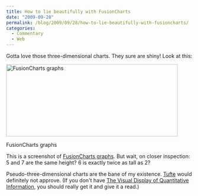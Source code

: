```yaml
---
title: How to lie beautifully with FusionCharts
date: "2009-09-28"
permalink: /blog/2009/09/28/how-to-lie-beautifully-with-fusioncharts/
categories:
  - Commentary
  - Web
---
```

Gotta love those three-dimensional charts. They sure are shiny! Look at this:

<div id="attachment_1311" class="wp-caption aligncenter" style="width: 474px">
  <img src="http://www.xaprb.com/media/2009/09/graphs.png" alt="FusionCharts graphs" title="FusionCharts graphs" width="464" height="195" class="size-full wp-image-1311" /><p class="wp-caption-text">
    FusionCharts graphs
  </p>
</div>

This is a screenshot of [FusionCharts graphs][1]. But wait, on closer inspection: 5 and 7 are the same height? 6 is exactly twice as tall as 2?

Pseudo-three-dimensional charts are the bane of my existence. [Tufte][2] would definitely not approve. (If you don't have [The Visual Display of Quantitative Information][2], you should really get it and give it a read.)

 [1]: http://www.fusioncharts.com/
 [2]: http://www.amazon.com/Visual-Display-Quantitative-Information-2nd/dp/0961392142?tag=xaprb-20
